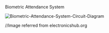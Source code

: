 Biometric Attendance System

![Biometric-Attendance-System-Circuit-Diagram](https://user-images.githubusercontent.com/70833253/155769361-d74dd129-84db-41cf-b74a-9743a1b70449.jpg)

//Image referred from electronicshub.org
